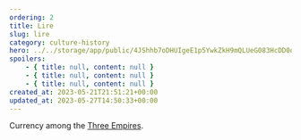 ```yaml
---
ordering: 2
title: Lire
slug: lire
category: culture-history
hero: ../../storage/app/public/4JShhb7oDHUIgeE1p5YwkZkH9mQLUeG083HcDD0o.jpg
spoilers:
    - { title: null, content: null }
    - { title: null, content: null }
    - { title: null, content: null }
created_at: 2023-05-21T21:51:21+00:00
updated_at: 2023-05-27T14:50:33+00:00
---
```

Currency among the [Three Empires](/category/organizations/three-empires).
